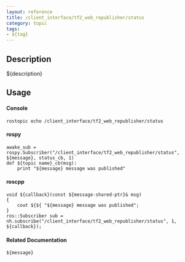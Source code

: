 ```yaml
---
layout: reference
title: /client_interface/tf2_web_republisher/status
category: topic
tags: 
- ${tag}
---
```


## Description
${description}

## Usage
#### Console
```
rostopic echo /client_interface/tf2_web_republisher/status
```

#### rospy
```
awake_sub = rospy.Subscriber("/client_interface/tf2_web_republisher/status", ${message}, status_cb, 1)
def ${topic name}_cb(msg):
    print "${message} message was published"
```

#### roscpp
```
void ${callback}(const ${message-shared-ptr}& msg)
{
    cout ${${ "${message} message was published";
}
ros::Subscriber sub = nh.subscribe("/client_interface/tf2_web_republisher/status", 1, ${callback});
```

#### Related Documentation
``${message}``  